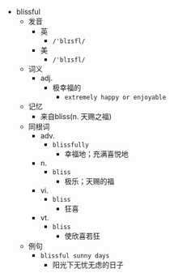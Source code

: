- blissful
  - 发音
    - 英
      - `/'blɪsfl/`
    - 美
      - `/'blɪsfl/`
  - 词义
    - adj.
      - 极幸福的
        - `extremely happy or enjoyable`
  - 记忆
    - 来自bliss(n. 天赐之福)
  - 同根词
    - adv.
      - `blissfully`
        - 幸福地；充满喜悦地
    - n.
      - `bliss`
        - 极乐；天赐的福
    - vi.
      - `bliss`
        - 狂喜
    - vt.
      - `bliss`
        - 使欣喜若狂
  - 例句
    - `blissful sunny days`
      - 阳光下无忧无虑的日子

